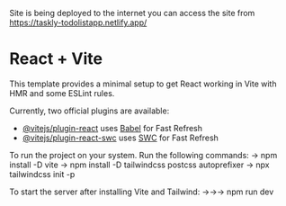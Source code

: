 Site is being deployed to the internet you can access the site from https://taskly-todolistapp.netlify.app/


# React + Vite

This template provides a minimal setup to get React working in Vite with HMR and some ESLint rules.

Currently, two official plugins are available:

- [@vitejs/plugin-react](https://github.com/vitejs/vite-plugin-react/blob/main/packages/plugin-react/README.md) uses [Babel](https://babeljs.io/) for Fast Refresh
- [@vitejs/plugin-react-swc](https://github.com/vitejs/vite-plugin-react-swc) uses [SWC](https://swc.rs/) for Fast Refresh


To run the project on your system. Run the following commands:
-> npm install -D vite
-> npm install -D tailwindcss postcss autoprefixer
-> npx tailwindcss init -p

To start the server after installing Vite and Tailwind:
->->-> npm run dev
